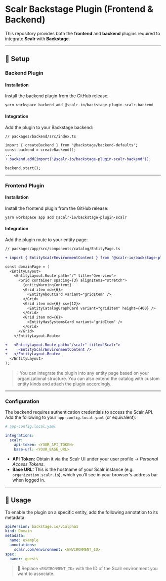 # Scalr Backstage Plugin (Frontend & Backend)

This repository provides both the **frontend** and **backend** plugins required to integrate **Scalr** with **Backstage**.

---

## 🔧 Setup

### Backend Plugin

#### Installation

Install the backend plugin from the GitHub release:

```bash
yarn workspace backend add @scalr-io/backstage-plugin-scalr-backend
```

#### Integration

Add the plugin to your Backstage backend:

```diff
// packages/backend/src/index.ts

import { createBackend } from '@backstage/backend-defaults';
const backend = createBackend();
...
+ backend.add(import('@scalr-io/backstage-plugin-scalr-backend'));

backend.start();
```

---

### Frontend Plugin

#### Installation

Install the frontend plugin from the GitHub release:

```bash
yarn workspace app add @scalr-io/backstage-plugin-scalr
```

#### Integration

Add the plugin route to your entity page:

```diff
// packages/app/src/components/catalog/EntityPage.ts

+ import { EntityScalrEnvironmentContent } from '@scalr-io/backstage-plugin-scalr';

const domainPage = (
  <EntityLayout>
    <EntityLayout.Route path="/" title="Overview">
      <Grid container spacing={3} alignItems="stretch">
        {entityWarningContent}
        <Grid item md={6}>
          <EntityAboutCard variant="gridItem" />
        </Grid>
        <Grid item md={6} xs={12}>
          <EntityCatalogGraphCard variant="gridItem" height={400} />
        </Grid>
        <Grid item md={6}>
          <EntityHasSystemsCard variant="gridItem" />
        </Grid>
      </Grid>
    </EntityLayout.Route>

+   <EntityLayout.Route path="/scalr" title="Scalr">
+     <EntityScalrEnvironmentContent />
+   </EntityLayout.Route>
  </EntityLayout>
);
```

> ℹ️ You can integrate the plugin into any entity page based on your organizational structure. You can also extend the catalog with custom entity kinds and attach the plugin accordingly.

---

### Configuration

The backend requires authentication credentials to access the Scalr API. Add the following to your `app-config.local.yaml` (or equivalent):

```yaml
# app-config.local.yaml

integrations:
  scalr:
    api-token: <YOUR_API_TOKEN>
    base-url: <YOUR_BASE_URL>
```

- **API Token:** Obtain it via the Scalr UI under your user profile → _Personal Access Tokens_.
- **Base URL:** This is the hostname of your Scalr instance (e.g. `organization.scalr.io`), which you’ll see in your browser's address bar when logged in.

---

## 🚀 Usage

To enable the plugin on a specific entity, add the following annotation to its metadata:

```yaml
apiVersion: backstage.io/v1alpha1
kind: Domain
metadata:
  name: example
  annotations:
    scalr.com/environment: <ENVIRONMENT_ID>
spec:
  owner: guests
```

> 🔖 Replace `<ENVIRONMENT_ID>` with the ID of the Scalr environment you want to associate.
